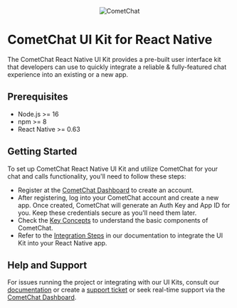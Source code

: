 <p align="center">
  <img alt="CometChat" src="https://assets.cometchat.io/website/images/logos/banner.png">
</p>

# CometChat UI Kit for React Native

The CometChat React Native UI Kit provides a pre-built user interface kit that developers can use to quickly integrate a reliable & fully-featured chat experience into an existing or a new app.

## Prerequisites
- Node.js >= 16
- npm >= 8
- React Native >= 0.63

## Getting Started
 To set up CometChat React Native UI Kit and utilize CometChat for your chat and calls functionality, you'll need to follow these steps:
- Register at the [CometChat Dashboard](https://app.cometchat.com/) to create an account.
- After registering, log into your CometChat account and create a new app. Once created, CometChat will generate an Auth Key and App ID for you. Keep these credentials secure as you'll need them later.
- Check the [Key Concepts](https://www.cometchat.com/docs/react-native-uikit/key-concepts) to understand the basic components of CometChat.
- Refer to the [Integration Steps](https://www.cometchat.com/docs/react-native-uikit/integration) in our documentation to integrate the UI Kit into your React Native app.

## Help and Support
For issues running the project or integrating with our UI Kits, consult our [documentation](https://www.cometchat.com/docs/react-native-uikit/integration) or create a [support ticket](https://help.cometchat.com/hc/en-us) or seek real-time support via the [CometChat Dashboard](https://app.cometchat.com/).
